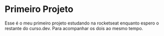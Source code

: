 # Primeiro Projeto
Esse é o meu primeiro projeto estudando na rocketseat enquanto espero o restante do curso.dev. Para acompanhar os dois ao mesmo tempo.
